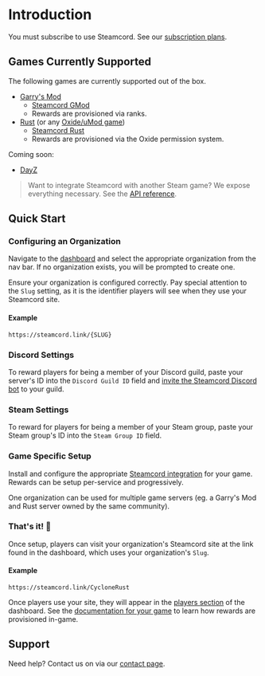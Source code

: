 # Introduction

You must subscribe to use Steamcord. See our [subscription plans](https://steamcord.io/#pricing).

## Games Currently Supported

The following games are currently supported out of the box.

* [Garry's Mod](https://gmod.facepunch.com/)
  * [Steamcord GMod](https://github.com/Steamcord/SteamcordGMod)
  * Rewards are provisioned via ranks.
* [Rust](https://rust.facepunch.com/) (or any [Oxide/uMod game](https://umod.org/games))
  * [Steamcord Rust](https://github.com/Steamcord/steamcord-rust)
  * Rewards are provisioned via the Oxide permission system.

Coming soon:
* [DayZ](https://github.com/Steamcord/SteamcordDayZ)

> Want to integrate Steamcord with another Steam game? We expose everything necessary. See the
[API reference](./api-reference/).

## Quick Start

### Configuring an Organization

Navigate to the [dashboard](https://steamcord.io/dashboard) and select the appropriate organization
from the nav bar. If no organization exists, you will be prompted to create one.

Ensure your organization is configured correctly. Pay special attention to the `Slug` setting, as it 
is the identifier players will see when they use your Steamcord site.

#### Example

`https://steamcord.link/{SLUG}`

### Discord Settings

To reward players for being a member of your Discord guild, paste your server's ID into the `Discord
Guild ID` field and [invite the Steamcord Discord bot](https://steamcord.io/bot) to your guild.

### Steam Settings

To reward for players for being a member of your Steam group, paste your Steam group's ID into the
`Steam Group ID` field.

### Game Specific Setup

Install and configure the appropriate [Steamcord integration](#games-currently-supported) for your
game. Rewards can be setup per-service and progressively.

One organization can be used for multiple game servers (eg. a Garry's Mod and Rust server owned by
the same community).

### That's it! :tada:

Once setup, players can visit your organization's Steamcord site at the link found in the dashboard,
which uses your organization's `Slug`.

#### Example

`https://steamcord.link/CycloneRust`

Once players use your site, they will appear in the
[players section](https://steamcord.io/dashboard/players) of the dashboard. See the
[documentation for your game](#games-currently-supported) to learn how rewards are provisioned
in-game.

## Support

Need help? Contact us on via our [contact page](https://steamcord.io/#contact).
